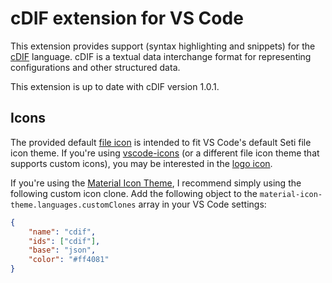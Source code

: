 # cDIF extension for VS Code

This extension provides support (syntax highlighting and snippets) for the [cDIF](https://github.com/mkacct/cdif/blob/main/spec.md) language. cDIF is a textual data interchange format for representing configurations and other structured data.

This extension is up to date with cDIF version 1.0.1.

## Icons

The provided default [file icon](res/cdif-seti.svg) is intended to fit VS Code's default Seti file icon theme. If you're using [vscode-icons](https://marketplace.visualstudio.com/items?itemName=vscode-icons-team.vscode-icons) (or a different file icon theme that supports custom icons), you may be interested in the [logo icon](res/cdif-icon.svg).

If you're using the [Material Icon Theme](https://marketplace.visualstudio.com/items?itemName=PKief.material-icon-theme), I recommend simply using the following custom icon clone. Add the following object to the `material-icon-theme.languages.customClones` array in your VS Code settings:

```json
{
    "name": "cdif",
    "ids": ["cdif"],
    "base": "json",
    "color": "#ff4081"
}
```
